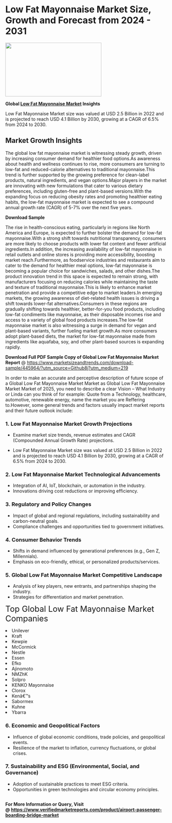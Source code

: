 <H1>Low Fat Mayonnaise Market Size, Growth and Forecast from 2024 - 2031</H1><img class="aligncenter size-medium wp-image-584254" src="https://thirdeyenews.in/wp-content/uploads/2024/09/Global-Market-Research-300x168.jpeg" alt="" width="300" height="168" /><p><strong>Global&nbsp;<a href="https://www.marketsizeandtrends.com/download-sample/445964/?utm_source=Github8j?utm_medium=219">Low Fat Mayonnaise Market</a> Insights</strong></p><p>Low Fat Mayonnaise Market size was valued at USD 2.5 Billion in 2022 and is projected to reach USD 4.1 Billion by 2030, growing at a CAGR of 6.5% from 2024 to 2030.</p><p><h2>Market Growth Insights</h2> <p>The global low fat mayonnaise market is witnessing steady growth, driven by increasing consumer demand for healthier food options.As awareness about health and wellness continues to rise, more consumers are turning to low-fat and reduced-calorie alternatives to traditional mayonnaise.This trend is further supported by the growing preference for clean-label products, natural ingredients, and vegan options.Major players in the market are innovating with new formulations that cater to various dietary preferences, including gluten-free and plant-based versions.With the expanding focus on reducing obesity rates and promoting healthier eating habits, the low-fat mayonnaise market is expected to see a compound annual growth rate (CAGR) of 5-7% over the next five years.</p> <p><strong>Download Sample</strong></p> <p>The rise in health-conscious eating, particularly in regions like North America and Europe, is expected to further bolster the demand for low-fat mayonnaise.With a strong shift towards nutritional transparency, consumers are more likely to choose products with lower fat content and fewer artificial ingredients.In addition, the increasing availability of low-fat mayonnaise in retail outlets and online stores is providing more accessibility, boosting market reach.Furthermore, as foodservice industries and restaurants aim to cater to the demand for healthier meal options, low-fat mayonnaise is becoming a popular choice for sandwiches, salads, and other dishes.The product innovation trend in this space is expected to remain strong, with manufacturers focusing on reducing calories while maintaining the taste and texture of traditional mayonnaise.This is likely to enhance market penetration and provide a competitive edge to market leaders.In emerging markets, the growing awareness of diet-related health issues is driving a shift towards lower-fat alternatives.Consumers in these regions are gradually shifting towards healthier, better-for-you food products, including low-fat condiments like mayonnaise, as their disposable incomes rise and access to a variety of global food products increases.The low-fat mayonnaise market is also witnessing a surge in demand for vegan and plant-based variants, further fueling market growth.As more consumers adopt plant-based diets, the market for low-fat mayonnaise made from ingredients like aquafaba, soy, and other plant-based sources is expanding rapidly.<p><span class=""><strong>Download Full PDF Sample Copy of Global Low Fat Mayonnaise Market Report</strong> @ <a href="https://www.marketsizeandtrends.com/download-sample/445964/?utm_source=Github8j?utm_medium=219" target="_blank">https://www.marketsizeandtrends.com/download-sample/445964/?utm_source=Github8j?utm_medium=219</a></span></p><p>In order to make an accurate and perceptive description of future scope of a Global&nbsp;Low Fat Mayonnaise Market Market as Global&nbsp;Low Fat Mayonnaise Market Market of 2025, you need to describe a clear Vision &ndash; What Industry or Linda can you think of for example: Quote from a Technology, healthcare, automotive, renewable energy, name the market you are Reffering to.However, some general trends and factors usually impact market reports and their future outlook include:</p><h3>1.&nbsp;<strong>Low Fat Mayonnaise Market Growth Projections</strong></h3><ul><li>Examine market size trends, revenue estimates and CAGR (Compounded Annual Growth Rate) projections.</li><li><p>Low Fat Mayonnaise Market size was valued at USD 2.5 Billion in 2022 and is projected to reach USD 4.1 Billion by 2030, growing at a CAGR of 6.5% from 2024 to 2030.</p></li></ul><h3>2.&nbsp;<strong>Low Fat Mayonnaise Market Technological Advancements</strong></h3><ul><li>Integration of AI, IoT, blockchain, or automation in the industry.</li><li>Innovations driving cost reductions or improving efficiency.</li></ul><h3>3.&nbsp;<strong>Regulatory and Policy Changes</strong></h3><ul><li>Impact of global and regional regulations, including sustainability and carbon-neutral goals.</li><li>Compliance challenges and opportunities tied to government initiatives.</li></ul><h3>4.&nbsp;<strong>Consumer Behavior Trends</strong></h3><ul><li>Shifts in demand influenced by generational preferences (e.g., Gen Z, Millennials).</li><li>Emphasis on eco-friendly, ethical, or personalized products/services.</li></ul><h3>5.&nbsp;<strong>Global Low Fat Mayonnaise Market Competitive Landscape</strong></h3><ul><li>Analysis of key players, new entrants, and partnerships shaping the industry.</li><li>Strategies for differentiation and market penetration.</li></ul><p data-pm-slice="1 1 []"><span style="color: inherit; font-family: inherit; font-size: 25px;">Top Global Low Fat Mayonnaise Market Companies</span></p><div class="" data-test-id=""><p><li>Unilever</li><li> Kraft</li><li> Kewpie</li><li> McCormick</li><li> Nestle</li><li> Essen</li><li> Efko</li><li> Ajinomoto</li><li> NMZhK</li><li> Solpro</li><li> KENKO Mayonnaise</li><li> Clorox</li><li> Kenâ€™s</li><li> Sabormex</li><li> Kuhne</li><li> Ybarra</li></p></div><h3>6.&nbsp;<strong>Economic and Geopolitical Factors</strong></h3><ul><li>Influence of global economic conditions, trade policies, and geopolitical events.</li><li>Resilience of the market to inflation, currency fluctuations, or global crises.</li></ul><h3>7.&nbsp;<strong>Sustainability and ESG (Environmental, Social, and Governance)</strong></h3><ul><li>Adoption of sustainable practices to meet ESG criteria.</li><li>Opportunities in green technologies and circular economy principles.</li></ul><h2><strong style="font-size: 14px;">For More Information or Query, Visit @&nbsp;</strong><a style="background-color: #ffffff; font-size: 14px;" href="https://www.marketsizeandtrends.com/report/low-fat-mayonnaise-market/" target="_blank">https://www.verifiedmarketreports.com/product/airport-passenger-boarding-bridge-market</a></h2>